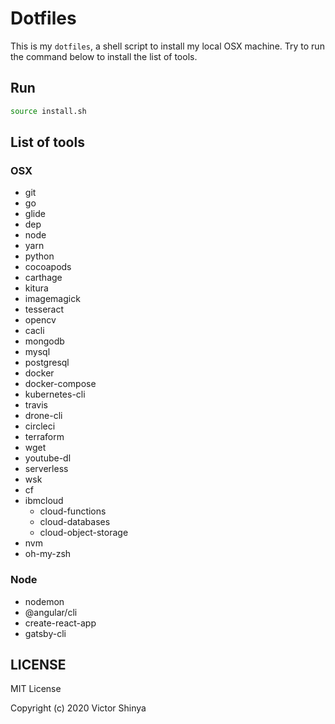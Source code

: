 # Dotfiles

This is my `dotfiles`, a shell script to install my local OSX machine. Try to run the command below to install the list of tools.

## Run

```sh
source install.sh
```

## List of tools

### OSX

- git
- go
- glide
- dep
- node
- yarn
- python
- cocoapods
- carthage
- kitura
- imagemagick
- tesseract
- opencv
- cacli
- mongodb
- mysql
- postgresql
- docker
- docker-compose
- kubernetes-cli
- travis
- drone-cli
- circleci
- terraform
- wget
- youtube-dl
- serverless
- wsk
- cf
- ibmcloud
    - cloud-functions
    - cloud-databases
    - cloud-object-storage
- nvm
- oh-my-zsh

### Node

- nodemon
- @angular/cli
- create-react-app
- gatsby-cli

## LICENSE

MIT License

Copyright (c) 2020 Victor Shinya
